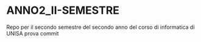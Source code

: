 # ANNO2_II-SEMESTRE
Repo per il secondo semestre del secondo anno del corso di informatica di UNISA
prova commit